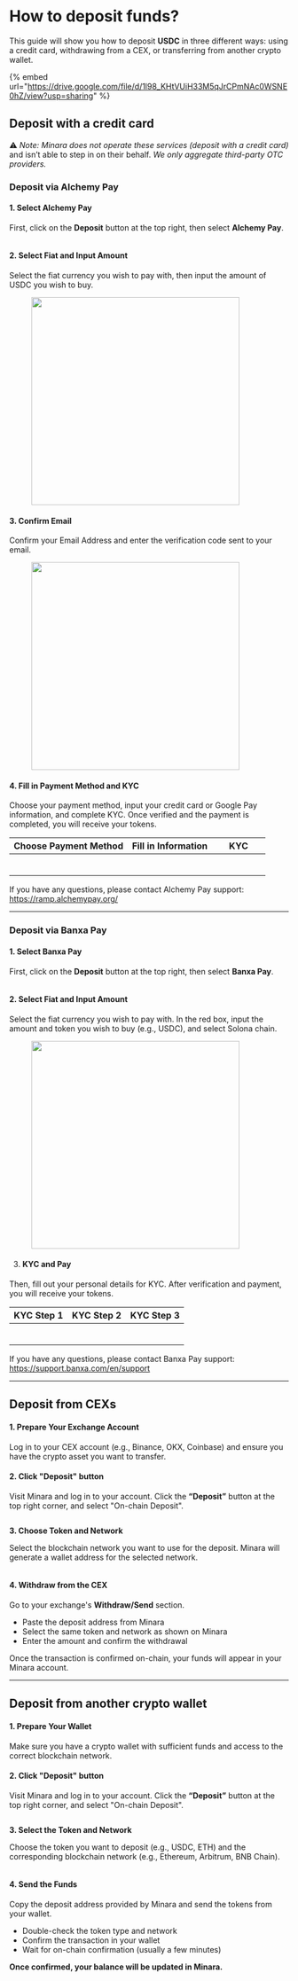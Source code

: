 # How to deposit funds?

This guide will show you how to deposit **USDC** in three different ways: using a credit card, withdrawing from a CEX, or transferring from another crypto wallet.

{% embed url="https://drive.google.com/file/d/1l98_KHtVUiH33M5qJrCPmNAc0WSNE0hZ/view?usp=sharing" %}

## Deposit with a credit card

⚠️ _Note: Minara does not operate these services (deposit with a credit card)_ and isn’t able to step in on their behalf. _We only aggregate third-party OTC providers._

### Deposit via Alchemy Pay

#### 1. Select Alchemy Pay

First, click on the **Deposit** button at the top right, then select **Alchemy Pay**.

<figure><img src="../../.gitbook/assets/图片 (19).png" alt=""><figcaption></figcaption></figure>

#### 2. Select Fiat and Input Amount

Select the fiat currency you wish to pay with, then input the amount of USDC you wish to buy.

<figure><img src="../../.gitbook/assets/图片 (20).png" alt="" width="375"><figcaption></figcaption></figure>

#### 3. Confirm Email

Confirm your Email Address and enter the verification code sent to your email.

<figure><img src="../../.gitbook/assets/图片 (21).png" alt="" width="375"><figcaption></figcaption></figure>

#### 4. Fill in Payment Method and KYC

Choose your payment method, input your credit card or Google Pay information, and complete KYC. Once verified and the payment is completed, you will receive your tokens.

| Choose Payment Method                                                                                     | Fill in Information                                                                                       | KYC                                                                                                       |
| --------------------------------------------------------------------------------------------------------- | --------------------------------------------------------------------------------------------------------- | --------------------------------------------------------------------------------------------------------- |
| <div><figure><img src="../../.gitbook/assets/图片 (22).png" alt=""><figcaption></figcaption></figure></div> | <div><figure><img src="../../.gitbook/assets/图片 (23).png" alt=""><figcaption></figcaption></figure></div> | <div><figure><img src="../../.gitbook/assets/图片 (24).png" alt=""><figcaption></figcaption></figure></div> |

If you have any questions, please contact Alchemy Pay support: https://ramp.alchemypay.org/

***

### Deposit via Banxa Pay

#### 1. Select Banxa Pay

First, click on the **Deposit** button at the top right, then select **Banxa Pay**.

<figure><img src="../../.gitbook/assets/图片 (25).png" alt=""><figcaption></figcaption></figure>

#### 2. Select Fiat and Input Amount

Select the fiat currency you wish to pay with. In the red box, input the amount and token you wish to buy (e.g., USDC), and select Solona chain.

<figure><img src="../../.gitbook/assets/图片 (26).png" alt="" width="375"><figcaption></figcaption></figure>

3. #### KYC and Pay

Then, fill out your personal details for KYC. After verification and payment, you will receive your tokens.

| KYC Step 1                                                                                                | KYC Step 2                                                                                                | KYC Step 3                                                                                                |
| --------------------------------------------------------------------------------------------------------- | --------------------------------------------------------------------------------------------------------- | --------------------------------------------------------------------------------------------------------- |
| <div><figure><img src="../../.gitbook/assets/图片 (27).png" alt=""><figcaption></figcaption></figure></div> | <div><figure><img src="../../.gitbook/assets/图片 (28).png" alt=""><figcaption></figcaption></figure></div> | <div><figure><img src="../../.gitbook/assets/图片 (29).png" alt=""><figcaption></figcaption></figure></div> |

If you have any questions, please contact Banxa Pay support: https://support.banxa.com/en/support

***

## Deposit from CEXs

#### **1. Prepare Your Exchange Account**

Log in to your CEX account (e.g., Binance, OKX, Coinbase) and ensure you have the crypto asset you want to transfer.

#### **2. Click "Deposit" button**

Visit Minara and log in to your account. Click the **“Deposit”** button at the top right corner, and select "On-chain Deposit".

<figure><img src="../../.gitbook/assets/图片 (52).png" alt=""><figcaption></figcaption></figure>

**3. Choose Token and Network**

Select the blockchain network you want to use for the deposit. Minara will generate a wallet address for the selected network.                &#x20;

<figure><img src="../../.gitbook/assets/image (12).png" alt=""><figcaption></figcaption></figure>

#### **4. Withdraw from the CEX**

Go to your exchange's **Withdraw/Send** section.

* Paste the deposit address from Minara
* Select the same token and network as shown on Minara
* Enter the amount and confirm the withdrawal

Once the transaction is confirmed on-chain, your funds will appear in your Minara account.

***

## Deposit from another crypto wallet

#### **1. Prepare Your Wallet**

Make sure you have a crypto wallet with sufficient funds and access to the correct blockchain network.

#### **2. Click "Deposit" button**

Visit Minara and log in to your account. Click the **“Deposit”** button at the top right corner, and select "On-chain Deposit".

<figure><img src="../../.gitbook/assets/图片 (53).png" alt=""><figcaption></figcaption></figure>

**3. Select the Token and Network**

Choose the token you want to deposit (e.g., USDC, ETH) and the corresponding blockchain network (e.g., Ethereum, Arbitrum, BNB Chain).

<figure><img src="../../.gitbook/assets/image (12).png" alt=""><figcaption></figcaption></figure>

#### **4. Send the Funds**

Copy the deposit address provided by Minara and send the tokens from your wallet.

* Double-check the token type and network
* Confirm the transaction in your wallet
* Wait for on-chain confirmation (usually a few minutes)

**Once confirmed, your balance will be updated in Minara.**
